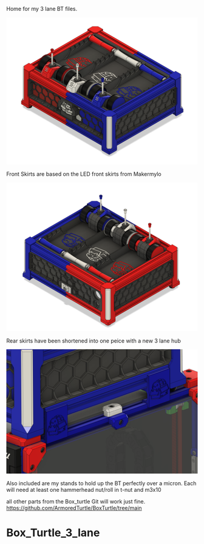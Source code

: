 Home for my 3 lane BT files.

![Alt text of the image](https://github.com/GearNut/Box_Turtle_3_lane/blob/main/images/3laneBTfront.png)

Front Skirts are based on the LED front skirts from Makermylo 

![Alt text of the image](https://github.com/GearNut/Box_Turtle_3_lane/blob/main/images/3laneBTrear.png)

Rear skirts have been shortened into one peice with a new 3 lane hub

![Alt text of the image](https://github.com/GearNut/Box_Turtle_3_lane/blob/main/images/3laneBTstand.png)

Also included are my stands to hold up the BT perfectly over a micron. Each will need at least one hammerhead nut/roll in t-nut and m3x10 

all other parts from the Box_turtle Git will work just fine. 
https://github.com/ArmoredTurtle/BoxTurtle/tree/main

# Box_Turtle_3_lane
